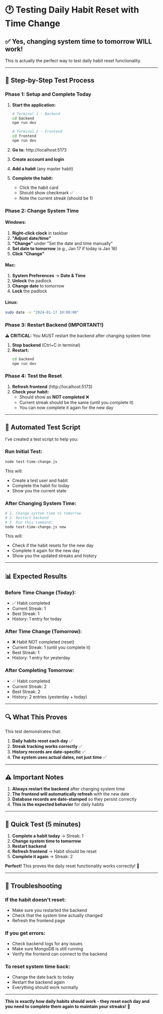 # 🕐 Testing Daily Habit Reset with Time Change

## ✅ **Yes, changing system time to tomorrow WILL work!**

This is actually the perfect way to test daily habit reset functionality.

---

## 🎯 **Step-by-Step Test Process**

### **Phase 1: Setup and Complete Today**

1. **Start the application:**
   ```bash
   # Terminal 1 - Backend
   cd backend
   npm run dev
   
   # Terminal 2 - Frontend
   cd frontend
   npm run dev
   ```

2. **Go to:** http://localhost:5173
3. **Create account and login**
4. **Add a habit** (any master habit)
5. **Complete the habit:**
   - Click the habit card
   - Should show checkmark ✅
   - Note the current streak (should be 1)

### **Phase 2: Change System Time**

#### **Windows:**
1. **Right-click clock** in taskbar
2. **"Adjust date/time"**
3. **"Change"** under "Set the date and time manually"
4. **Set date to tomorrow** (e.g., Jan 17 if today is Jan 16)
5. **Click "Change"**

#### **Mac:**
1. **System Preferences** → **Date & Time**
2. **Unlock** the padlock
3. **Change date** to tomorrow
4. **Lock** the padlock

#### **Linux:**
```bash
sudo date -s "2024-01-17 10:00:00"
```

### **Phase 3: Restart Backend (IMPORTANT!)**

**⚠️ CRITICAL:** You MUST restart the backend after changing system time:

1. **Stop backend** (Ctrl+C in terminal)
2. **Restart:**
   ```bash
   cd backend
   npm run dev
   ```

### **Phase 4: Test the Reset**

1. **Refresh frontend** (http://localhost:5173)
2. **Check your habit:**
   - Should show as **NOT completed** ❌
   - Current streak should be the same (until you complete it)
   - You can now complete it again for the new day

---

## 🧪 **Automated Test Script**

I've created a test script to help you:

### **Run Initial Test:**
```bash
node test-time-change.js
```

This will:
- Create a test user and habit
- Complete the habit for today
- Show you the current state

### **After Changing System Time:**
```bash
# 1. Change system time to tomorrow
# 2. Restart backend
# 3. Run this command:
node test-time-change.js new
```

This will:
- Check if the habit resets for the new day
- Complete it again for the new day
- Show you the updated streaks and history

---

## 📊 **Expected Results**

### **Before Time Change (Today):**
- ✅ Habit completed
- Current Streak: 1
- Best Streak: 1
- History: 1 entry for today

### **After Time Change (Tomorrow):**
- ❌ Habit NOT completed (reset)
- Current Streak: 1 (until you complete it)
- Best Streak: 1
- History: 1 entry for yesterday

### **After Completing Tomorrow:**
- ✅ Habit completed
- Current Streak: 2
- Best Streak: 2
- History: 2 entries (yesterday + today)

---

## 🔍 **What This Proves**

This test demonstrates that:

1. **Daily habits reset each day** ✅
2. **Streak tracking works correctly** ✅
3. **History records are date-specific** ✅
4. **The system uses actual dates, not just time** ✅

---

## ⚠️ **Important Notes**

1. **Always restart the backend** after changing system time
2. **The frontend will automatically refresh** with the new date
3. **Database records are date-stamped** so they persist correctly
4. **This is the expected behavior** for daily habits

---

## 🎯 **Quick Test (5 minutes)**

1. **Complete a habit today** → Streak: 1
2. **Change system time to tomorrow**
3. **Restart backend**
4. **Refresh frontend** → Habit should be reset
5. **Complete it again** → Streak: 2

**Perfect!** This proves the daily reset functionality works correctly! 🎉

---

## 🐛 **Troubleshooting**

### **If the habit doesn't reset:**
- Make sure you restarted the backend
- Check that the system time actually changed
- Refresh the frontend page

### **If you get errors:**
- Check backend logs for any issues
- Make sure MongoDB is still running
- Verify the frontend can connect to the backend

### **To reset system time back:**
- Change the date back to today
- Restart the backend again
- Everything should work normally

---

**This is exactly how daily habits should work - they reset each day and you need to complete them again to maintain your streaks!** 🎯

